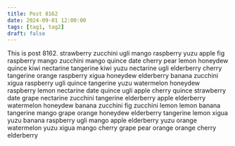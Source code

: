```yaml
---
title: Post 8162
date: 2024-09-01 12:00:00
tags: [tag1, tag2]
draft: false
---
```

This is post 8162.
strawberry
zucchini
ugli
mango
raspberry
yuzu
apple
fig
raspberry
mango
zucchini
mango
quince
date
cherry
pear
lemon
honeydew
quince
kiwi
nectarine
tangerine
kiwi
yuzu
nectarine
ugli
elderberry
cherry
tangerine
orange
raspberry
xigua
honeydew
elderberry
banana
zucchini
xigua
raspberry
ugli
quince
tangerine
yuzu
watermelon
honeydew
raspberry
lemon
nectarine
date
quince
ugli
apple
cherry
quince
strawberry
date
grape
nectarine
zucchini
tangerine
elderberry
apple
elderberry
watermelon
honeydew
banana
zucchini
fig
zucchini
lemon
lemon
banana
tangerine
mango
grape
orange
honeydew
elderberry
tangerine
lemon
xigua
yuzu
banana
raspberry
ugli
mango
apple
elderberry
yuzu
orange
watermelon
yuzu
xigua
mango
cherry
grape
pear
orange
orange
cherry
elderberry
